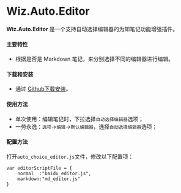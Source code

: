# Wiz.Auto.Editor

**Wiz.Auto.Editor** 是一个支持自动选择编辑器的为知笔记功能增强插件。

#### 主要特性

- 根据是否是 Markdown 笔记，来分别选择不同的编辑器进行编辑。

#### 下载和安装

- 通过 [Github下载安装](https://github.com/akof1314/Wiz.Auto.Editor/releases)。

#### 使用方法

- 单次使用：编辑笔记时，下拉选择`自动选择编辑器`选项；
- 一劳永逸：`选项`→`编辑`→`默认编辑器`，选择`自动选择编辑器`选项；

#### 配置方法

打开`auto_choice_editor.js`文件，修改以下配置项：
```
var editorScriptFile = {
    normal  :"baidu_editor.js",
    markdown:"md_editor.js"
}
```
